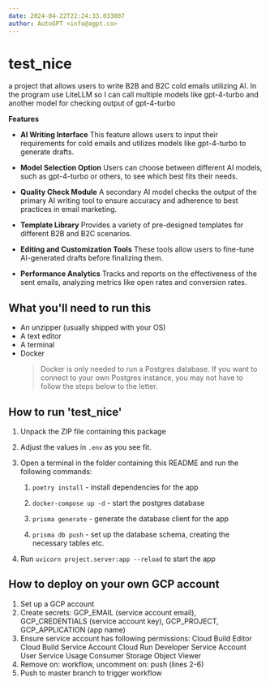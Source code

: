 ```yaml
---
date: 2024-04-22T22:24:33.033807
author: AutoGPT <info@agpt.co>
---
```


# test_nice

a project that allows users to write B2B and B2C cold emails utilizing AI. In the program use LiteLLM so I can call multiple models like gpt-4-turbo and another model for checking output of gpt-4-turbo

**Features**

- **AI Writing Interface** This feature allows users to input their requirements for cold emails and utilizes models like gpt-4-turbo to generate drafts.

- **Model Selection Option** Users can choose between different AI models, such as gpt-4-turbo or others, to see which best fits their needs.

- **Quality Check Module** A secondary AI model checks the output of the primary AI writing tool to ensure accuracy and adherence to best practices in email marketing.

- **Template Library** Provides a variety of pre-designed templates for different B2B and B2C scenarios.

- **Editing and Customization Tools** These tools allow users to fine-tune AI-generated drafts before finalizing them.

- **Performance Analytics** Tracks and reports on the effectiveness of the sent emails, analyzing metrics like open rates and conversion rates.


## What you'll need to run this
* An unzipper (usually shipped with your OS)
* A text editor
* A terminal
* Docker
  > Docker is only needed to run a Postgres database. If you want to connect to your own
  > Postgres instance, you may not have to follow the steps below to the letter.


## How to run 'test_nice'

1. Unpack the ZIP file containing this package

2. Adjust the values in `.env` as you see fit.

3. Open a terminal in the folder containing this README and run the following commands:

    1. `poetry install` - install dependencies for the app

    2. `docker-compose up -d` - start the postgres database

    3. `prisma generate` - generate the database client for the app

    4. `prisma db push` - set up the database schema, creating the necessary tables etc.

4. Run `uvicorn project.server:app --reload` to start the app

## How to deploy on your own GCP account
1. Set up a GCP account
2. Create secrets: GCP_EMAIL (service account email), GCP_CREDENTIALS (service account key), GCP_PROJECT, GCP_APPLICATION (app name)
3. Ensure service account has following permissions: 
    Cloud Build Editor
    Cloud Build Service Account
    Cloud Run Developer
    Service Account User
    Service Usage Consumer
    Storage Object Viewer
4. Remove on: workflow, uncomment on: push (lines 2-6)
5. Push to master branch to trigger workflow
